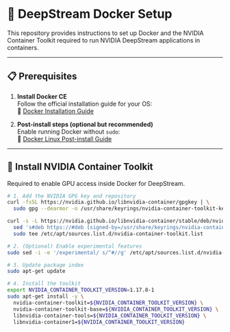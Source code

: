 # 🚀 DeepStream Docker Setup

This repository provides instructions to set up Docker and the NVIDIA Container Toolkit required to run NVIDIA DeepStream applications in containers.

---

## 📋 Prerequisites

1. **Install Docker CE**  
   Follow the official installation guide for your OS:  
   🔗 [Docker Installation Guide](https://docs.docker.com/engine/install)

2. **Post-install steps (optional but recommended)**  
   Enable running Docker without `sudo`:  
   🔗 [Docker Linux Post-install Guide](https://docs.docker.com/engine/install/linux-postinstall)

---

## 🧰 Install NVIDIA Container Toolkit

Required to enable GPU access inside Docker for DeepStream.

```bash
# 1. Add the NVIDIA GPG key and repository
curl -fsSL https://nvidia.github.io/libnvidia-container/gpgkey | \
  sudo gpg --dearmor -o /usr/share/keyrings/nvidia-container-toolkit-keyring.gpg

curl -s -L https://nvidia.github.io/libnvidia-container/stable/deb/nvidia-container-toolkit.list | \
  sed 's#deb https://#deb [signed-by=/usr/share/keyrings/nvidia-container-toolkit-keyring.gpg] https://#g' | \
  sudo tee /etc/apt/sources.list.d/nvidia-container-toolkit.list

# 2. (Optional) Enable experimental features
sudo sed -i -e '/experimental/ s/^#//g' /etc/apt/sources.list.d/nvidia-container-toolkit.list

# 3. Update package index
sudo apt-get update

# 4. Install the toolkit
export NVIDIA_CONTAINER_TOOLKIT_VERSION=1.17.8-1
sudo apt-get install -y \
  nvidia-container-toolkit=${NVIDIA_CONTAINER_TOOLKIT_VERSION} \
  nvidia-container-toolkit-base=${NVIDIA_CONTAINER_TOOLKIT_VERSION} \
  libnvidia-container-tools=${NVIDIA_CONTAINER_TOOLKIT_VERSION} \
  libnvidia-container1=${NVIDIA_CONTAINER_TOOLKIT_VERSION}
